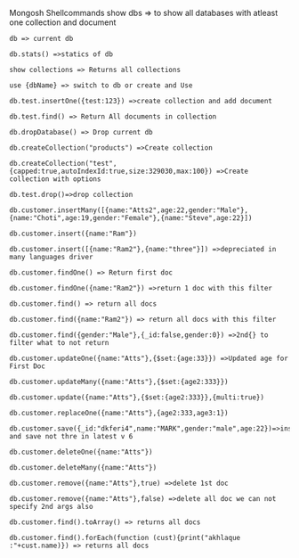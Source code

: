 Mongosh Shellcommands
    show dbs => to show all databases with atleast one collection and document

    db => current db

    db.stats() =>statics of db

    show collections => Returns all collections

    use {dbName} => switch to db or create and Use

    db.test.insertOne({test:123}) =>create collection and add document

    db.test.find() => Return All documents in collection

    db.dropDatabase() => Drop current db

    db.createCollection("products") =>Create collection

    db.createCollection("test",{capped:true,autoIndexId:true,size:329030,max:100}) =>Create collection with options

    db.test.drop()=>drop collection

    db.customer.insertMany([{name:"Atts2",age:22,gender:"Male"},{name:"Choti",age:19,gender:"Female"},{name:"Steve",age:22}])

    db.customer.insert({name:"Ram"})

    db.customer.insert([{name:"Ram2"},{name:"three"}]) =>depreciated in many languages driver

    db.customer.findOne() => Return first doc

    db.customer.findOne({name:"Ram2"}) =>return 1 doc with this filter

    db.customer.find() => return all docs

    db.customer.find({name:"Ram2"}) => return all docs with this filter

    db.customer.find({gender:"Male"},{_id:false,gender:0}) =>2nd{} to filter what to not return

    db.customer.updateOne({name:"Atts"},{$set:{age:33}}) =>Updated age for First Doc

    db.customer.updateMany({name:"Atts"},{$set:{age2:333}})

    db.customer.update({name:"Atts"},{$set:{age2:333}},{multi:true})

    db.customer.replaceOne({name:"Atts"},{age2:333,age3:1})

    db.customer.save({_id:"dkferi4",name:"MARK",gender:"male",age:22})=>insert and save not thre in latest v 6

    db.customer.deleteOne({name:"Atts"})

    db.customer.deleteMany({name:"Atts"})

    db.customer.remove({name:"Atts"},true) =>delete 1st doc

    db.customer.remove({name:"Atts"},false) =>delete all doc we can not specify 2nd args also

    db.customer.find().toArray() => returns all docs

    db.customer.find().forEach(function (cust){print("akhlaque :"+cust.name)}) => returns all docs

